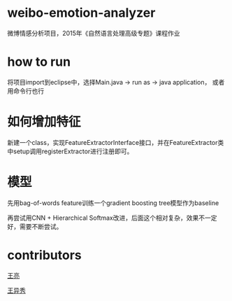 # weibo-emotion-analyzer

微博情感分析项目，2015年《自然语言处理高级专题》课程作业

# how to run

将项目import到eclipse中，选择Main.java -> run as -> java application， 或者用命令行也行    

# 如何增加特征

新建一个class，实现FeatureExtractorInterface接口，并在FeatureExtractor类中setup调用registerExtractor进行注册即可。

# 模型

先用bag-of-words feature训练一个gradient boosting tree模型作为baseline

再尝试用CNN + Hierarchical Softmax改进，后面这个相对复杂，效果不一定好，需要不断尝试。

# contributors

[王亮](weibo.com/intfloat)

[王异秀]()

